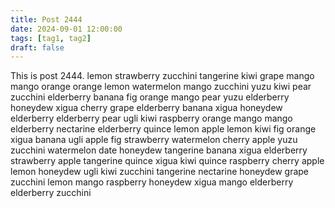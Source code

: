 ```yaml
---
title: Post 2444
date: 2024-09-01 12:00:00
tags: [tag1, tag2]
draft: false
---
```

This is post 2444.
lemon
strawberry
zucchini
tangerine
kiwi
grape
mango
mango
orange
orange
lemon
watermelon
mango
zucchini
yuzu
kiwi
pear
zucchini
elderberry
banana
fig
orange
mango
pear
yuzu
elderberry
honeydew
xigua
cherry
grape
elderberry
banana
xigua
honeydew
elderberry
elderberry
pear
ugli
kiwi
raspberry
orange
mango
mango
elderberry
nectarine
elderberry
quince
lemon
apple
lemon
kiwi
fig
orange
xigua
banana
ugli
apple
fig
strawberry
watermelon
cherry
apple
yuzu
zucchini
watermelon
date
honeydew
tangerine
banana
xigua
elderberry
strawberry
apple
tangerine
quince
xigua
kiwi
quince
raspberry
cherry
apple
lemon
honeydew
ugli
kiwi
zucchini
tangerine
nectarine
honeydew
grape
zucchini
lemon
mango
raspberry
honeydew
xigua
mango
elderberry
elderberry
zucchini
